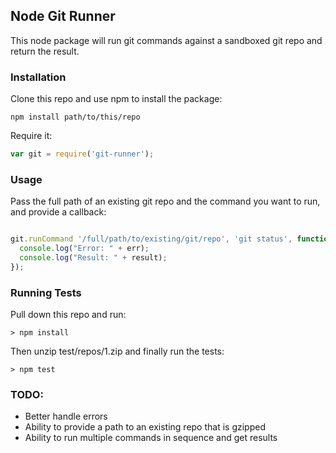 ## Node Git Runner

This node package will run git commands against a sandboxed git repo and return the result.


### Installation

Clone this repo and use npm to install the package:

    npm install path/to/this/repo

Require it:

```javascript
var git = require('git-runner');
```


### Usage

Pass the full path of an existing git repo and the command you want to run, and provide a callback:

```javascript

git.runCommand '/full/path/to/existing/git/repo', 'git status', function(err, result) {
  console.log("Error: " + err);
  console.log("Result: " + result);
});

```

### Running Tests

Pull down this repo and run:

    > npm install

Then unzip test/repos/1.zip and finally run the tests:

    > npm test

### TODO:

 * Better handle errors
 * Ability to provide a path to an existing repo that is gzipped
 * Ability to run multiple commands in sequence and get results

